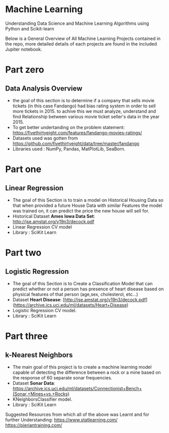 # Machine Learning
Understanding Data Science and Machine Learning Algorithms using Python and Scikit-learn

Below is a General Overview of All Machine Learning Projects contained in the repo, more detailed details of each projects are found in the included Jupiter notebook. 

# Part zero
## Data Analysis Overview
- the goal of this section is to determine if a company that sells movie tickets (in this case Fandango) had bias rating system in order to sell more tickets in 2015. to achive this we must analyze, understand and find Relationship between various movie ticket seller's data in the year 2015.
- To get better undertanding on the problem statement: https://fivethirtyeight.com/features/fandango-movies-ratings/
- Datasets used was gotten from https://github.com/fivethirtyeight/data/tree/master/fandango
- Libraries used : NumPy, Pandas, MatPlotLib, SeaBorn.

# Part one
## Linear Regression 
- The goal of this Section is to train a model on Historical Housing Data so that when provided a future House Data with similar Features the model was trained on, it can predict the price the new house will sell for. 
- Historical Dataset **Ames Iowa Data Set**: http://jse.amstat.org/v19n3/decock.pdf
- Linear Regression CV model
- Library : SciKit Learn

# Part two
## Logistic Regression 
- The goal of this Section is to Create a Classification Model that can predict whether or not a person has presence of heart disease based on physical features of that person (age,sex, cholesterol, etc...) 
- Dataset **Heart Disease**: [http://jse.amstat.org/v19n3/decock.pdf] (https://archive.ics.uci.edu/ml/datasets/Heart+Disease)
- Logistic Regression CV model.
- Library : SciKit Learn

# Part three
## k-Nearest Neighbors 
- The main goal of this project is to create a machine learning model capable of detecting the difference between a rock or a mine based on the response of 60 separate sonar frequencies.
- Dataset **Sonar Data**: https://archive.ics.uci.edu/ml/datasets/Connectionist+Bench+(Sonar,+Mines+vs.+Rocks)
- KNeighborsClassifier model.
- Library : SciKit Learn


Suggested Resources from which all of the above was Learnt and for further Understanding:
https://www.statlearning.com/
https://pieriantraining.com/
